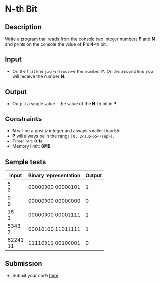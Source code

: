 # N-th Bit

## Description
Write a program that reads from the console two integer numbers **P** and **N** and prints on the console the value of **P**'s **N**-th bit. 

## Input
- On the first line you will receive the number **P**. On the second line you will receive the number **N**.

## Output
- Output a single value - the value of the **N**-th bit in **P**.

## Constraints
- **N** will be a positiv integer and always smaller than 55.
- **P** will always be in the range `[0, 2<sup>55</sup>)`.
- Time limit: **0.1s**
- Memory limit: **8MB**

## Sample tests

|     Input      | Binary representation |     Output     |
|----------------|-----------------------|----------------|
|5<br/>2         |00000000 00000101      |1               |
|0<br/>9         |00000000 00000000      |0               |
|15<br/>1        |00000000 00001111      |1               |
|5343<br/>7      |00010100 11011111      |1               |
|62241<br/>11    |11110011 00100001      |0               |

## Submission
- Submit your code [here](http://bgcoder.com/Contests/Compete/Index/310#11)
